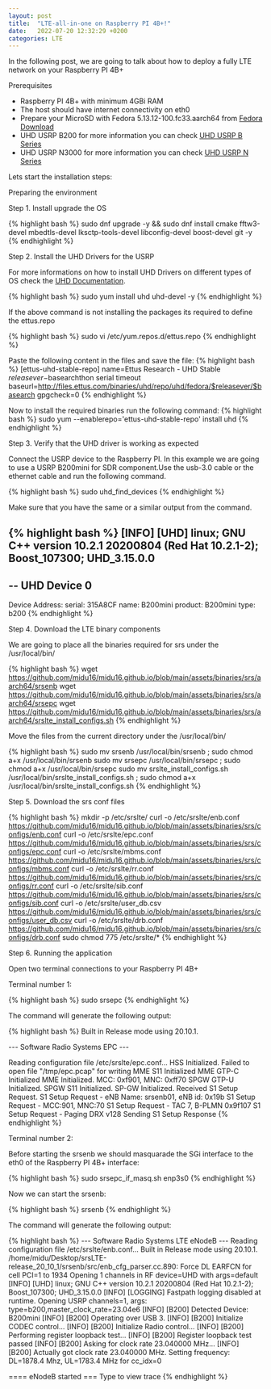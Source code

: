 ```yaml
---
layout: post
title:  "LTE-all-in-one on Raspberry PI 4B+!"
date:   2022-07-20 12:32:29 +0200
categories: LTE
---
```

In the following post, we are going to talk about how to deploy a fully LTE network on your Raspberry PI 4B+

Prerequisites

- Raspberry PI 4B+ with minimum 4GBi RAM
- The host should have internet connectivity on eth0
- Prepare your MicroSD with Fedora 5.13.12-100.fc33.aarch64 from [Fedora Download][fedora-doc]
- UHD USRP B200 for more information you can check [UHD USRP B Series][usrp-doc-b]
- UHD USRP N3000 for more information you can check [UHD USRP N Series][usrp-doc-n]

Lets start the installation steps:

Preparing the environment

Step 1. Install upgrade the OS

{% highlight bash %}
 sudo dnf upgrade -y  && sudo dnf install cmake fftw3-devel mbedtls-devel lksctp-tools-devel libconfig-devel boost-devel git -y
{% endhighlight %}

Step 2. Install the UHD Drivers for the USRP

For more informations on how to install UHD Drivers on different types of OS check the [UHD Documentation][uhd-doc].

{% highlight bash %}
 sudo yum install uhd uhd-devel -y 
{% endhighlight %}

If the above command is not installing the packages its required to define the ettus.repo

{% highlight bash %}
 sudo vi /etc/yum.repos.d/ettus.repo
{% endhighlight %}

Paste the following content in the files and save the file:
{% highlight bash %}
 [ettus-uhd-stable-repo]
  name=Ettus Research - UHD Stable $releasever-$basearchthon serial timeout
  baseurl=http://files.ettus.com/binaries/uhd/repo/uhd/fedora/$releasever/$basearch
  gpgcheck=0
{% endhighlight %}

Now to install the required binaries run the following command:
{% highlight bash %}
 sudo yum --enablerepo='ettus-uhd-stable-repo' install uhd
{% endhighlight %}

Step 3. Verify that the UHD driver is working as expected

Connect the USRP device to the Raspberry PI. In this example we are going to use a USRP B200mini for SDR component.Use the usb-3.0 cable or the ethernet cable and run the following command.

{% highlight bash %}
sudo uhd_find_devices
{% endhighlight %}

Make sure that you have the same or a similar output from the command.

{% highlight bash %}
[INFO] [UHD] linux; GNU C++ version 10.2.1 20200804 (Red Hat 10.2.1-2); Boost_107300; UHD_3.15.0.0
--------------------------------------------------
-- UHD Device 0
--------------------------------------------------
Device Address:
   serial: 315A8CF
   name: B200mini
   product: B200mini
   type: b200
{% endhighlight %}


Step 4. Download the LTE binary components

We are going to place all the binaries required for srs under the /usr/local/bin/

{% highlight bash %}
 wget https://github.com/midu16/midu16.github.io/blob/main/assets/binaries/srs/aarch64/srsenb
 wget https://github.com/midu16/midu16.github.io/blob/main/assets/binaries/srs/aarch64/srsepc
 wget https://github.com/midu16/midu16.github.io/blob/main/assets/binaries/srs/aarch64/srslte_install_configs.sh
{% endhighlight %}

Move the files from the current directory under the /usr/local/bin/

{% highlight bash %}
 sudo mv srsenb /usr/local/bin/srsenb ; sudo chmod a+x /usr/local/bin/srsenb
 sudo mv srsepc /usr/local/bin/srsepc ; sudo chmod a+x /usr/local/bin/srsepc
 sudo mv srslte_install_configs.sh /usr/local/bin/srslte_install_configs.sh ; sudo chmod a+x /usr/local/bin/srslte_install_configs.sh
{% endhighlight %}

Step 5. Download the srs conf files

{% highlight bash %}
 mkdir -p /etc/srslte/
 curl -o /etc/srslte/enb.conf https://github.com/midu16/midu16.github.io/blob/main/assets/binaries/srs/configs/enb.conf
 curl -o /etc/srslte/epc.conf https://github.com/midu16/midu16.github.io/blob/main/assets/binaries/srs/configs/epc.conf
 curl -o /etc/srslte/mbms.conf https://github.com/midu16/midu16.github.io/blob/main/assets/binaries/srs/configs/mbms.conf
 curl -o /etc/srslte/rr.conf https://github.com/midu16/midu16.github.io/blob/main/assets/binaries/srs/configs/rr.conf
 curl -o /etc/srslte/sib.conf https://github.com/midu16/midu16.github.io/blob/main/assets/binaries/srs/configs/sib.conf
 curl -o /etc/srslte/user_db.csv https://github.com/midu16/midu16.github.io/blob/main/assets/binaries/srs/configs/user_db.csv
 curl -o /etc/srslte/drb.conf https://github.com/midu16/midu16.github.io/blob/main/assets/binaries/srs/configs/drb.conf
 sudo chmod 775 /etc/srslte/*
{% endhighlight %}

Step 6. Running the application

Open two terminal connections to your Raspberry PI 4B+

Terminal number 1:

{% highlight bash %}
 sudo srsepc
{% endhighlight %}

The command will generate the following output:

{% highlight bash %}
Built in Release mode using 20.10.1.


---  Software Radio Systems EPC  ---

Reading configuration file /etc/srslte/epc.conf...
HSS Initialized.
Failed to open file "/tmp/epc.pcap" for writing
MME S11 Initialized
MME GTP-C Initialized
MME Initialized. MCC: 0xf901, MNC: 0xff70
SPGW GTP-U Initialized.
SPGW S11 Initialized.
SP-GW Initialized.
Received S1 Setup Request.
S1 Setup Request - eNB Name: srsenb01, eNB id: 0x19b
S1 Setup Request - MCC:901, MNC:70
S1 Setup Request - TAC 7, B-PLMN 0x9f107
S1 Setup Request - Paging DRX v128
Sending S1 Setup Response
{% endhighlight %}

Terminal number 2:

Before starting the srsenb we should masquarade the SGi interface to the eth0 of the Raspberry PI 4B+ interface:

{% highlight bash %}
 sudo srsepc_if_masq.sh enp3s0
{% endhighlight %}

Now we can start the srsenb:

{% highlight bash %}
 srsenb
{% endhighlight %}


The command will generate the following output:

{% highlight bash %}
---  Software Radio Systems LTE eNodeB  ---
Reading configuration file /etc/srslte/enb.conf...
Built in Release mode using 20.10.1.
/home/midu/Desktop/srsLTE-release_20_10_1/srsenb/src/enb_cfg_parser.cc.890: Force DL EARFCN for cell PCI=1 to 1934
Opening 1 channels in RF device=UHD with args=default
[INFO] [UHD] linux; GNU C++ version 10.2.1 20200804 (Red Hat 10.2.1-2); Boost_107300; UHD_3.15.0.0
[INFO] [LOGGING] Fastpath logging disabled at runtime.
Opening USRP channels=1, args: type=b200,master_clock_rate=23.04e6
[INFO] [B200] Detected Device: B200mini
[INFO] [B200] Operating over USB 3.
[INFO] [B200] Initialize CODEC control...
[INFO] [B200] Initialize Radio control...
[INFO] [B200] Performing register loopback test...
[INFO] [B200] Register loopback test passed
[INFO] [B200] Asking for clock rate 23.040000 MHz...
[INFO] [B200] Actually got clock rate 23.040000 MHz.
Setting frequency: DL=1878.4 Mhz, UL=1783.4 MHz for cc_idx=0


==== eNodeB started ===
Type <t> to view trace
{% endhighlight %}


[fedora-doc]: https://docs.fedoraproject.org/en-US/quick-docs/raspberry-pi/
[srs-doc]:   https://docs.srsran.com/en/latest/app_notes/source/pi4/source/index.html
[uhd-doc]: https://files.ettus.com/manual/page_install.html
[srsenb]: https://github.com/midu16/midu16.github.io/blob/main/assets/binaries/srs/aarch64/srsenb
[srsepc]: https://github.com/midu16/midu16.github.io/blob/main/assets/binaries/srs/aarch64/srsepc
[srsepc_if_masq.sh]: https://github.com/midu16/midu16.github.io/blob/main/assets/binaries/srs/aarch64/srsepc_if_masq.sh
[srslte_install_configs.sh]:https://github.com/midu16/midu16.github.io/blob/main/assets/binaries/srs/aarch64/srslte_install_configs.sh
[usrp-doc-b]: https://www.ettus.com/product-categories/usrp-bus-series/
[usrp-doc-n]: https://www.ettus.com/product-categories/usrp-networked-series/

